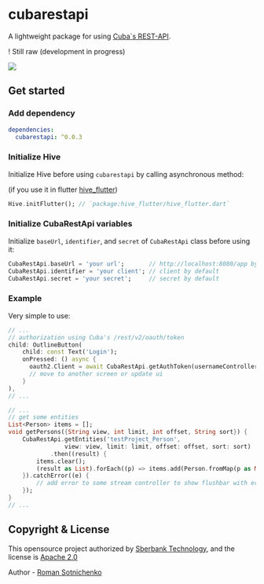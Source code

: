 # cubarestapi
A lightweight package for using [Cuba`s REST-API](https://doc.cuba-platform.com/restapi-7.1/).

! Still raw (development in progress)

<a href="https://github.com/Deep27/cubarestapi/blob/master/LICENSE"><img src="https://img.shields.io/badge/license-APACHE2.0-blue.svg?longCache=true&style=flat-square"></a>

## Get started
### Add dependency
```yaml
dependencies:
  cubarestapi: ^0.0.3
```

### Initialize Hive
Initialize Hive before using `cubarestapi` by calling asynchronous method:

(if you use it in flutter [hive_flutter](https://pub.dev/packages/hive_flutter))
```dart
Hive.initFlutter(); // `package:hive_flutter/hive_flutter.dart`
```

### Initialize CubaRestApi variables
Initialize `baseUrl`, `identifier`, and `secret` of `CubaRestApi` class before using it:
```dart
CubaRestApi.baseUrl = 'your url';       // http://localhost:8080/app by default
CubaRestApi.identifier = 'your client'; // client by default
CubaRestApi.secret = 'your secret';     // secret by default
```

### Example 
Very simple to use:
```dart
// ...
// authorization using Cuba's /rest/v2/oauth/token
child: OutlineButton(
    child: const Text('Login');
    onPressed: () async {
      oauth2.Client = await CubaRestApi.getAuthToken(usernameController.text, passwordController.text);
      // move to another screen or update ui
    }
),
// ...
```
```dart
// ...
// get some entities
List<Person> items = [];
void getPersons({String view, int limit, int offset, String sort}) {
    CubaRestApi.getEntities('testProject_Person',
                view: view, limit: limit, offset: offset, sort: sort)
            .then((result) {
        items.clear();
        (result as List).forEach((p) => items.add(Person.fromMap(p as Map)));
    }).catchError((e) {
        // add error to some stream controller to show flushbar with error or whatever
    });
}
// ...
```

## Copyright & License
This opensource project authorized by [Sberbank Technology](https://sber-tech.com/), and the license is [Apache 2.0](http://www.apache.org/licenses/LICENSE-2.0)

Author - [Roman Sotnichenko](https://github.com/Deep27/)
